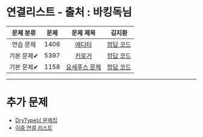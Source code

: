 # 연결리스트 - 출처 : 바킹독님
| 문제 분류 | 문제 | 문제 제목 | 김지환 |
| :--: | :--: | :--: | :--: |
| 연습 문제 | 1406 | [에디터](https://www.acmicpc.net/problem/1406) | [정답 코드](/자료구조/solution/1406-김지환.cpp) |
| 기본 문제✔ | 5397 | [키로거](https://www.acmicpc.net/problem/5397) | [정답 코드](/자료구조/solution/5397-김지환.cpp) |
| 기본 문제✔ | 1158 | [요세푸스 문제](https://www.acmicpc.net/problem/1158) | [정답 코드](/자료구조/solution/1158-김지환.cpp) |

---
# 추가 문제
- [DryType님 문제집](https://www.acmicpc.net/workbook/view/1066)
- [이중 연결 리스트](https://www.acmicpc.net/problem/3045)
